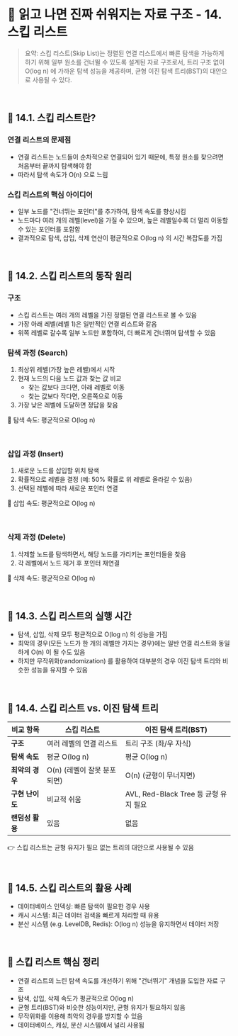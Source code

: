 # 📌 읽고 나면 진짜 쉬워지는 자료 구조 - 14. 스킵 리스트

> 요약: 스킵 리스트(Skip List)는 정렬된 연결 리스트에서 빠른 탐색을 가능하게 하기 위해 일부 원소를 건너뛸 수 있도록 설계된 자료 구조로서, 트리 구조 없이 O(log n) 에 가까운 탐색 성능을 제공하며, 균형 이진 탐색 트리(BST)의 대안으로 사용될 수 있다.

<br/>

## 🔖 14.1. 스킵 리스트란?

### 연결 리스트의 문제점

- 연결 리스트는 노드들이 순차적으로 연결되어 있기 때문에, 특정 원소를 찾으려면 처음부터 끝까지 탐색해야 함
- 따라서 탐색 속도가 O(n) 으로 느림

### 스킵 리스트의 핵심 아이디어

- 일부 노드를 "건너뛰는 포인터"를 추가하여, 탐색 속도를 향상시킴
- 노드마다 여러 개의 레벨(level)을 가질 수 있으며, 높은 레벨일수록 더 멀리 이동할 수 있는 포인터를 포함함
- 결과적으로 탐색, 삽입, 삭제 연산이 평균적으로 O(log n) 의 시간 복잡도를 가짐

<br/>

## 🔖 14.2. 스킵 리스트의 동작 원리

### 구조

- 스킵 리스트는 여러 개의 레벨을 가진 정렬된 연결 리스트로 볼 수 있음
- 가장 아래 레벨(레벨 1)은 일반적인 연결 리스트와 같음
- 위쪽 레벨로 갈수록 일부 노드만 포함하여, 더 빠르게 건너뛰며 탐색할 수 있음

### 탐색 과정 (Search)

1. 최상위 레벨(가장 높은 레벨)에서 시작
2. 현재 노드의 다음 노드 값과 찾는 값 비교
   - 찾는 값보다 크다면, 아래 레벨로 이동
   - 찾는 값보다 작다면, 오른쪽으로 이동
3. 가장 낮은 레벨에 도달하면 정답을 찾음

📌 탐색 속도: 평균적으로 O(log n)

<br/>

### 삽입 과정 (Insert)

1. 새로운 노드를 삽입할 위치 탐색
2. 확률적으로 레벨을 결정 (예: 50% 확률로 위 레벨로 올라갈 수 있음)
3. 선택된 레벨에 따라 새로운 포인터 연결

📌 삽입 속도: 평균적으로 O(log n)

<br/>

### 삭제 과정 (Delete)

1. 삭제할 노드를 탐색하면서, 해당 노드를 가리키는 포인터들을 찾음
2. 각 레벨에서 노드 제거 후 포인터 재연결

📌 삭제 속도: 평균적으로 O(log n)

<br/>

## 🔖 14.3. 스킵 리스트의 실행 시간

- 탐색, 삽입, 삭제 모두 평균적으로 O(log n) 의 성능을 가짐
- 최악의 경우(모든 노드가 한 개의 레벨만 가지는 경우)에는 일반 연결 리스트와 동일하게 O(n) 이 될 수도 있음
- 하지만 무작위화(randomization) 를 활용하여 대부분의 경우 이진 탐색 트리와 비슷한 성능을 유지할 수 있음

<br/>

## 🔖 14.4. 스킵 리스트 vs. 이진 탐색 트리

| 비교 항목       | 스킵 리스트                 | 이진 탐색 트리(BST)                   |
| --------------- | --------------------------- | ------------------------------------- |
| **구조**        | 여러 레벨의 연결 리스트     | 트리 구조 (좌/우 자식)                |
| **탐색 속도**   | 평균 O(log n)               | 평균 O(log n)                         |
| **최악의 경우** | O(n) (레벨이 잘못 분포되면) | O(n) (균형이 무너지면)                |
| **구현 난이도** | 비교적 쉬움                 | AVL, Red-Black Tree 등 균형 유지 필요 |
| **랜덤성 활용** | 있음                        | 없음                                  |

👉 스킵 리스트는 균형 유지가 필요 없는 트리의 대안으로 사용될 수 있음

<br/>

## 🔖 14.5. 스킵 리스트의 활용 사례

- 데이터베이스 인덱싱: 빠른 탐색이 필요한 경우 사용  
- 캐시 시스템: 최근 데이터 검색을 빠르게 처리할 때 유용  
- 분산 시스템 (e.g. LevelDB, Redis): O(log n) 성능을 유지하면서 데이터 저장

<br/>

## 🎯 스킵 리스트 핵심 정리

- 연결 리스트의 느린 탐색 속도를 개선하기 위해 "건너뛰기" 개념을 도입한 자료 구조  
- 탐색, 삽입, 삭제 속도가 평균적으로 O(log n)  
- 균형 트리(BST)와 비슷한 성능이지만, 균형 유지가 필요하지 않음  
- 무작위화를 이용해 최악의 경우를 방지할 수 있음  
- 데이터베이스, 캐싱, 분산 시스템에서 널리 사용됨
